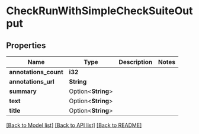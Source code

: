 # CheckRunWithSimpleCheckSuiteOutput

## Properties

Name | Type | Description | Notes
------------ | ------------- | ------------- | -------------
**annotations_count** | **i32** |  | 
**annotations_url** | **String** |  | 
**summary** | Option<**String**> |  | 
**text** | Option<**String**> |  | 
**title** | Option<**String**> |  | 

[[Back to Model list]](../README.md#documentation-for-models) [[Back to API list]](../README.md#documentation-for-api-endpoints) [[Back to README]](../README.md)


